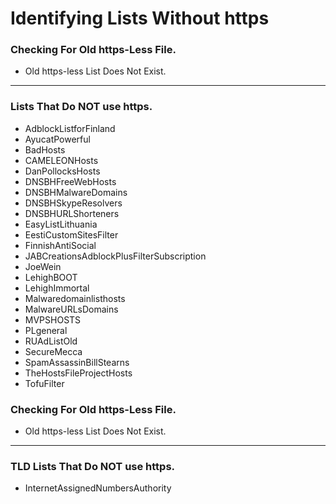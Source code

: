 # Identifying Lists Without https

### Checking For Old https-Less File.
* Old https-less List Does Not Exist.

___________________________________________________________________
### Lists That Do NOT use https.
* AdblockListforFinland
* AyucatPowerful
* BadHosts
* CAMELEONHosts
* DanPollocksHosts
* DNSBHFreeWebHosts
* DNSBHMalwareDomains
* DNSBHSkypeResolvers
* DNSBHURLShorteners
* EasyListLithuania
* EestiCustomSitesFilter
* FinnishAntiSocial
* JABCreationsAdblockPlusFilterSubscription
* JoeWein
* LehighBOOT
* LehighImmortal
* Malwaredomainlisthosts
* MalwareURLsDomains
* MVPSHOSTS
* PLgeneral
* RUAdListOld
* SecureMecca
* SpamAssassinBillStearns
* TheHostsFileProjectHosts
* TofuFilter
### Checking For Old https-Less File.
* Old https-less List Does Not Exist.

___________________________________________________________________
### TLD Lists That Do NOT use https.
* InternetAssignedNumbersAuthority
